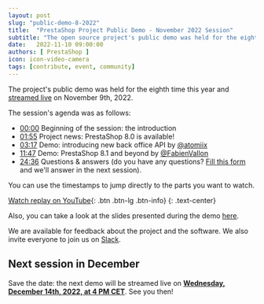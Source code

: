 ```yaml
---
layout: post
slug: "public-demo-8-2022"
title:  "PrestaShop Project Public Demo - November 2022 Session"
subtitle: "The open source project's public demo was held for the eighth time this year"
date:   2022-11-10 09:00:00
authors: [ PrestaShop ]
icon: icon-video-camera
tags: [contribute, event, community]
---
```


The project's public demo was held for the eighth time this year and [streamed live](https://www.youtube.com/watch?v=nRf0EQX3lbg) on November 9th, 2022.

The session's agenda was as follows:

- [00:00](https://www.youtube.com/watch?v=nRf0EQX3lbg) Beginning of the session: the introduction
- [01:55](https://youtu.be/nRf0EQX3lbg?t=114) Project news: PrestaShop 8.0 is available!
- [03:17](https://youtu.be/nRf0EQX3lbg?t=197) Demo: introducing new back office API by [@atomiix](https://github.com/atomiix)
- [11:47](https://youtu.be/nRf0EQX3lbg?t=707) Demo: PrestaShop 8.1 and beyond by [@FabienVallon](https://github.com/FabienVallon)
- [24:36](https://youtu.be/nRf0EQX3lbg?t=1476) Questions & answers (do you have any questions? [Fill this form](https://forms.gle/FWazuZnXBtFPauFZ7) and we'll answer in the next session).

You can use the timestamps to jump directly to the parts you want to watch.

[Watch replay on YouTube](https://www.youtube.com/watch?v=nRf0EQX3lbg){: .btn .btn-lg .btn-info}
{: .text-center}

Also, you can take a look at the slides presented during the demo [here](https://docs.google.com/presentation/d/1tb-quO-_gwaelkersNz6Jb4X4EnakSNkqkhQQkE6wqE/edit?usp=sharing).

We are available for feedback about the project and the software. We also invite everyone to join us on [Slack](https://www.prestashop-project.org/slack/).

## Next session in December

Save the date: the next demo will be streamed live on [**Wednesday, December 14th, 2022, at 4 PM CET**](https://www.youtube.com/watch?v=yN4k2-3onCA). See you then!
